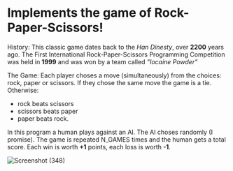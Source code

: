 # Implements the game of Rock-Paper-Scissors!

History:
This classic game dates back to the *Han Dinesty*, over **2200** years ago.
The First International Rock-Paper-Scissors Programming Competition 
was held in **1999** and was won by a team called *"Iocaine Powder"*

The Game:
Each player choses a move (simultaneously) from the choices:
rock, paper or scissors. 
If they chose the same move the game is a tie. 
Otherwise:
- rock beats scissors
- scissors beats paper
- paper beats rock.

In this program a human plays against an AI. The AI choses randomly
(I promise). The game is repeated N_GAMES times and the human gets
a total score. Each win is worth **+1** points, each loss is worth **-1**.

![Screenshot (348)](https://user-images.githubusercontent.com/59107214/118086167-271a9880-b3e1-11eb-861c-67dd7327e040.png)


